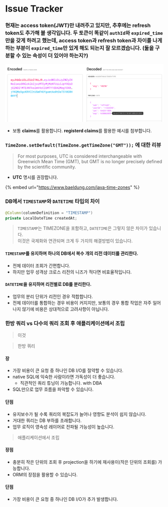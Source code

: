 # Issue Tracker

### 현재는 access token(JWT)만 내려주고 있지만, 추후에는 refresh token도 추가해 볼 생각입니다. 두 토큰이 똑같이 `authId`와 `expired_time`만을 갖게 하려고 했는데, access token과 refresh token과 차이를 나게하는 부분이 `expired_time`만 있게 해도 되는지 잘 모르겠습니다. (둘을 구분할 수 있는 속성이 더 있어야 하는지?)

![](<../../../.gitbook/assets/image (5).png>)

* 보통 **claims**를 활용합니다. **registerd claims**를 활용한 예시를 첨부합니다.

### `TimeZone.setDefault(TimeZone.getTimeZone("GMT"));` 에 대한 리뷰

> For most purposes, UTC is considered interchangeable with Greenwich Mean Time (GMT), but GMT is no longer precisely defined by the scientific community.

* **UTC** 명시를 권장합니다.

{% embed url="https://www.baeldung.com/java-time-zones" %}

### DB에서 `TIMESTAMP`와 `DATETIME` 타입의 차이

```java
@Column(columnDefinition = "TIMESTAMP")
private LocalDateTime createdAt;
```

> `TIMESTAMP`는 TIMEZONE을 포함하고, `DATETIME`은 그렇지 않은 차이가 있습니다.\
> 이것은 국제화와 연관되며 크게 두 가지의 해결방법이 있습니다.

#### `TIMESTAMP`를 유지하며 하나의 DB에서 복수 개의 리전 데이터를 관리한다.

* 전체 데이터 조회가 간편합니다.
* 하지만 업무 성격상 크로스 리전의 니즈가 적다면 비효율적입니다.

#### `DATETIME`을 유지하며 리전별로 DB를 분리한다.

* 업무의 분리 단위가 리전인 경우 적합합니다.
* 전체 데이터를 통합하는 경우 비용이 커지지만, 보통의 경우 통합 작업은 자주 일어나지 않기에 비용은 상대적으로 고려사항이 아닙니다.

### 한방 쿼리 vs 다수의 쿼리 조회 후 애플리케이션에서 조립

> 이것

> 한방 쿼리

#### 장

* 가장 비용이 큰 요청 중 하나인 DB I/O를 절약할 수 있습니다.
* native SQL에 익숙한 사람이라면 가독성이 더 좋습니다.
  * 직관적인 쿼리 튜닝이 가능합니다. with DBA
* SQL만으로 업무 흐름을 파악할 수 있습니다.

#### 단점

* 유지보수가 될 수록 쿼리의 복잡도가 늘어나 영향도 분석이 쉽지 않습니다.
* 거대한 쿼리는 DB 부하를 초래합니다.&#x20;
* 업무 로직이 영속성 레이어로 전파될 가능성이 높습니다.

> 애플리케이션에서 조립

#### 장점

* 충분히 작은 단위의 조회 후 projection을 하기에 재사용이(작은 단위의 조회를) 가능합니다.
* ORM의 장점을 활용할 수 있습니다.

#### 단점

* 가장 비용이 큰 요청 중 하나인 DB I/O가 추가 발생합니다.
